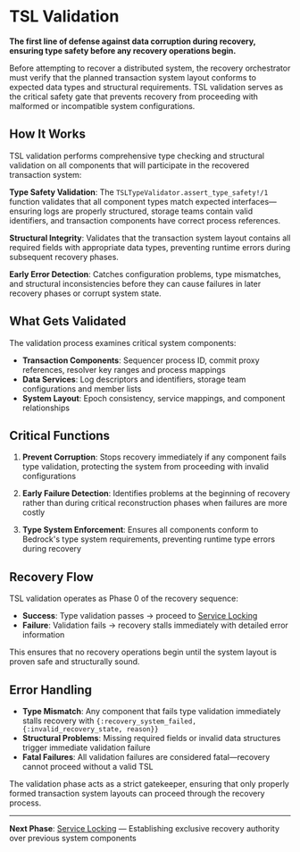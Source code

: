 # TSL Validation

**The first line of defense against data corruption during recovery, ensuring type safety before any recovery operations begin.**

Before attempting to recover a distributed system, the recovery orchestrator must verify that the planned transaction system layout conforms to expected data types and structural requirements. TSL validation serves as the critical safety gate that prevents recovery from proceeding with malformed or incompatible system configurations.

## How It Works

TSL validation performs comprehensive type checking and structural validation on all components that will participate in the recovered transaction system:

**Type Safety Validation**: The `TSLTypeValidator.assert_type_safety!/1` function validates that all component types match expected interfaces—ensuring logs are properly structured, storage teams contain valid identifiers, and transaction components have correct process references.

**Structural Integrity**: Validates that the transaction system layout contains all required fields with appropriate data types, preventing runtime errors during subsequent recovery phases.

**Early Error Detection**: Catches configuration problems, type mismatches, and structural inconsistencies before they can cause failures in later recovery phases or corrupt system state.

## What Gets Validated

The validation process examines critical system components:

- **Transaction Components**: Sequencer process ID, commit proxy references, resolver key ranges and process mappings
- **Data Services**: Log descriptors and identifiers, storage team configurations and member lists
- **System Layout**: Epoch consistency, service mappings, and component relationships

## Critical Functions

1. **Prevent Corruption**: Stops recovery immediately if any component fails type validation, protecting the system from proceeding with invalid configurations

2. **Early Failure Detection**: Identifies problems at the beginning of recovery rather than during critical reconstruction phases when failures are more costly

3. **Type System Enforcement**: Ensures all components conform to Bedrock's type system requirements, preventing runtime type errors during recovery

## Recovery Flow

TSL validation operates as Phase 0 of the recovery sequence:

- **Success**: Type validation passes → proceed to [Service Locking](service-locking.md)
- **Failure**: Validation fails → recovery stalls immediately with detailed error information

This ensures that no recovery operations begin until the system layout is proven safe and structurally sound.

## Error Handling

- **Type Mismatch**: Any component that fails type validation immediately stalls recovery with `{:recovery_system_failed, {:invalid_recovery_state, reason}}`
- **Structural Problems**: Missing required fields or invalid data structures trigger immediate validation failure
- **Fatal Failures**: All validation failures are considered fatal—recovery cannot proceed without a valid TSL

The validation phase acts as a strict gatekeeper, ensuring that only properly formed transaction system layouts can proceed through the recovery process.

---

**Next Phase**: [Service Locking](service-locking.md) — Establishing exclusive recovery authority over previous system components